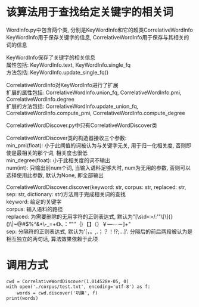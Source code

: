 # 该算法用于查找给定关键字的相关词

WordInfo.py中包含两个类, 分别是KeyWordInfo和它的超类CorrelativeWordInfo  
KeyWordInfo用于保存关键字的信息, CorrelativeWordInfo用于保存与其相关的词的信息

KeyWordInfo保存了关键字的相关信息  
属性包括: KeyWordInfo.text, KeyWordInfo.single_fq  
方法包括: KeyWordInfo.update_single_fq()  

CorrelativeWordInfo对KeyWordInfo进行了扩展  
扩展的属性包括: CorrelativeWordInfo.union_fq, CorrelativeWordInfo.pmi, CorrelativeWordInfo.degree  
扩展的方法包括: CorrelativeWordInfo.update_union_fq, CorrelativeWordInfo.compute_pmi, CorrelativeWordInfo.compute_degree   

CorrelativeWordDiscover.py中只有CorrelativeWordDiscover类  

CorrelativeWordDiscover类的构造器接收三个参数:  
    min_pmi(float): 小于此阈值的词被认为与关键字无关, 用于归一化相关度, 否则即使是最相关的那个词, 相关度也很低  
    min_degree(float): 小于此相关度的词不输出  
    num(int): 只输出前num个词, 当输入语料足够大时, num为无用的参数, 否则可以选择使用此参数, 默认为None, 即全部输出  
    
CorrelativeWordDiscover.discover(keyword: str, corpus: str, replaced: str, sep: str, dictionary: str)方法用于完成相关词的查找  
    keyword: 给定的关键字  
    corpus: 输入语料的路径  
    replaced: 为需要删除的无用字符的正则表达式, 默认为"[\\s\\d<>/:'\"\\[\\]{}()\\|~@#$%^&*\\-_=+《》、：“”‘’｛｝【】（）￥—┄－]+"  
    sep: 分隔符的正则表达式, 默认为'[，。,.；？！!?;…]'. 分隔后的前后两段被认为是相互独立的两句话, 算法效果依赖于此项  

# 调用方式
```
cwd = CorrelativeWordDiscover(1.014528e-05, 0)
with open('./corpus/test.txt', encoding='utf-8') as f:
    words = cwd.discover('巩膜', f)
print(words)
```